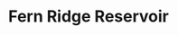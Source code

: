 ---
layout: gallery
title: Fern Ridge Reservoir
tags: photography
location: location
featuredImage: 20201227-IF8A2366.jpg
featuredImageCaption: Caption
---